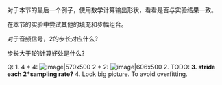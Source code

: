 

<!--
 * @version:
 * @Author:  StevenJokes https://github.com/StevenJokes
 * @Date: 2020-08-07 23:05:16
 * @LastEditors:  StevenJokes https://github.com/StevenJokes
 * @LastEditTime: 2020-08-07 23:59:45
 * @Description:
 * @TODO::
 * @Reference:http://preview.d2l.ai/d2l-en/master/chapter_convolutional-neural-networks/padding-and-strides.html#sec-padding
-->


对于本节的最后一个例子，使用数学计算输出形状，看看是否与实验结果一致。




在本节的实验中尝试其他的填充和步幅组合。

对于音频信号，2的步长对应什么?

步长大于1的计算好处是什么?

Q:
1.
4 * 4:
![image|570x500](upload://cq8YWdoO1mTwgIMUmy3n7AxYhRn.png)
2 * 2:
![image|606x500](upload://he3crUUZ9XLq6Ox4c4rabmWoPeZ.png)
2. TODO:
**3. stride each 2*sampling rate?**
4. Look big picture. To avoid overfitting.
